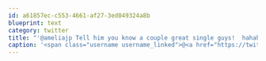```yaml
---
id: a61857ec-c553-4661-af27-3ed049324a8b
blueprint: text
category: twitter
title: "'@ameliajp Tell him you know a couple great single guys!  hahah"
caption: '<span class="username username_linked">@<a href="https://twitter.com/ameliajp" title="Amelia Pothoven">ameliajp</a></span> Tell him you know a couple great single guys!  hahah'
---
```

